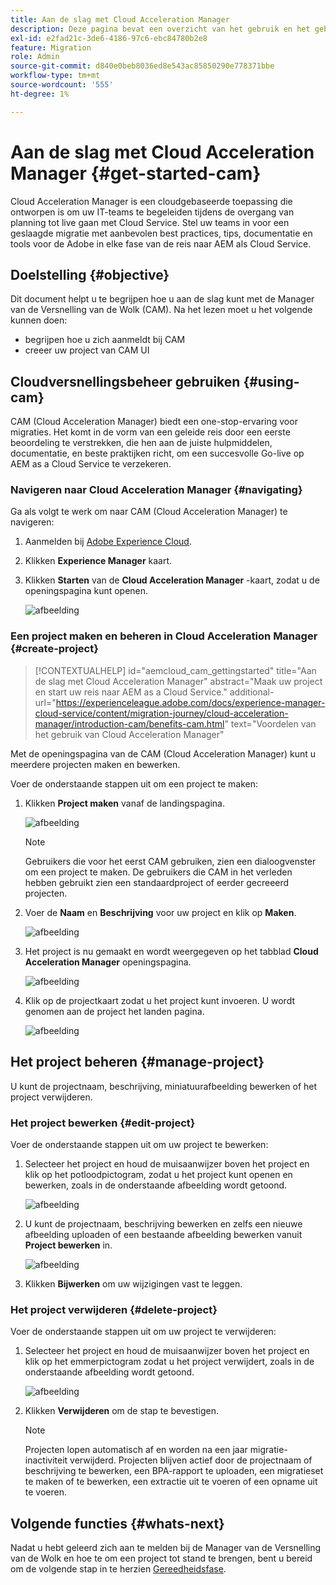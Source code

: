 ```yaml
---
title: Aan de slag met Cloud Acceleration Manager
description: Deze pagina bevat een overzicht van het gebruik en het gebruik van Cloud Acceleration Manager.
exl-id: e2fad21c-3de6-4186-97c6-ebc84780b2e8
feature: Migration
role: Admin
source-git-commit: d840e0beb8036ed8e543ac85850290e778371bbe
workflow-type: tm+mt
source-wordcount: '555'
ht-degree: 1%

---
```


# Aan de slag met Cloud Acceleration Manager {#get-started-cam}

Cloud Acceleration Manager is een cloudgebaseerde toepassing die ontworpen is om uw IT-teams te begeleiden tijdens de overgang van planning tot live gaan met Cloud Service. Stel uw teams in voor een geslaagde migratie met aanbevolen best practices, tips, documentatie en tools voor de Adobe in elke fase van de reis naar AEM als Cloud Service.

## Doelstelling {#objective}

Dit document helpt u te begrijpen hoe u aan de slag kunt met de Manager van de Versnelling van de Wolk (CAM). Na het lezen moet u het volgende kunnen doen:

* begrijpen hoe u zich aanmeldt bij CAM
* creeer uw project van CAM UI

## Cloudversnellingsbeheer gebruiken {#using-cam}

CAM (Cloud Acceleration Manager) biedt een one-stop-ervaring voor migraties. Het komt in de vorm van een geleide reis door een eerste beoordeling te verstrekken, die hen aan de juiste hulpmiddelen, documentatie, en beste praktijken richt, om een succesvolle Go-live op AEM as a Cloud Service te verzekeren.

### Navigeren naar Cloud Acceleration Manager {#navigating}

Ga als volgt te werk om naar CAM (Cloud Acceleration Manager) te navigeren:

1. Aanmelden bij [Adobe Experience Cloud](https://experience.adobe.com).

1. Klikken **Experience Manager** kaart.

1. Klikken **Starten** van de **Cloud Acceleration Manager** -kaart, zodat u de openingspagina kunt openen.

   ![afbeelding](/help/journey-migration/cloud-acceleration-manager/assets/cam-1.png)

### Een project maken en beheren in Cloud Acceleration Manager {#create-project}

>[!CONTEXTUALHELP]
>id="aemcloud_cam_gettingstarted"
>title="Aan de slag met Cloud Acceleration Manager"
>abstract="Maak uw project en start uw reis naar AEM as a Cloud Service."
>additional-url="https://experienceleague.adobe.com/docs/experience-manager-cloud-service/content/migration-journey/cloud-acceleration-manager/introduction-cam/benefits-cam.html" text="Voordelen van het gebruik van Cloud Acceleration Manager"

Met de openingspagina van de CAM (Cloud Acceleration Manager) kunt u meerdere projecten maken en bewerken.

Voer de onderstaande stappen uit om een project te maken:

1. Klikken **Project maken** vanaf de landingspagina.

   ![afbeelding](/help/journey-migration/cloud-acceleration-manager/assets/cam-2.png)

   >[!NOTE]
   >Gebruikers die voor het eerst CAM gebruiken, zien een dialoogvenster om een project te maken. De gebruikers die CAM in het verleden hebben gebruikt zien een standaardproject of eerder gecreeerd projecten.

1. Voer de **Naam** en **Beschrijving** voor uw project en klik op **Maken**.

   ![afbeelding](/help/journey-migration/cloud-acceleration-manager/assets/cam-3.png)

1. Het project is nu gemaakt en wordt weergegeven op het tabblad **Cloud Acceleration Manager** openingspagina.

   ![afbeelding](/help/journey-migration/cloud-acceleration-manager/assets/cam-landing.png)

1. Klik op de projectkaart zodat u het project kunt invoeren. U wordt genomen aan de project het landen pagina.

   ![afbeelding](/help/journey-migration/cloud-acceleration-manager/assets/cam-5.png)

## Het project beheren {#manage-project}

U kunt de projectnaam, beschrijving, miniatuurafbeelding bewerken of het project verwijderen.

### Het project bewerken {#edit-project}

Voer de onderstaande stappen uit om uw project te bewerken:

1. Selecteer het project en houd de muisaanwijzer boven het project en klik op het potloodpictogram, zodat u het project kunt openen en bewerken, zoals in de onderstaande afbeelding wordt getoond.

   ![afbeelding](/help/journey-migration/cloud-acceleration-manager/assets/cam-4.png)

1. U kunt de projectnaam, beschrijving bewerken en zelfs een nieuwe afbeelding uploaden of een bestaande afbeelding bewerken vanuit **Project bewerken** in.

   ![afbeelding](/help/journey-migration/cloud-acceleration-manager/assets/cam-edit.png)

1. Klikken **Bijwerken** om uw wijzigingen vast te leggen.

### Het project verwijderen {#delete-project}

Voer de onderstaande stappen uit om uw project te verwijderen:

1. Selecteer het project en houd de muisaanwijzer boven het project en klik op het emmerpictogram zodat u het project verwijdert, zoals in de onderstaande afbeelding wordt getoond.

   ![afbeelding](/help/journey-migration/cloud-acceleration-manager/assets/cam-4.png)

1. Klikken **Verwijderen** om de stap te bevestigen.

   >[!NOTE]
   >Projecten lopen automatisch af en worden na een jaar migratie-inactiviteit verwijderd. Projecten blijven actief door de projectnaam of beschrijving te bewerken, een BPA-rapport te uploaden, een migratieset te maken of te bewerken, een extractie uit te voeren of een opname uit te voeren.


## Volgende functies {#whats-next}

Nadat u hebt geleerd zich aan te melden bij de Manager van de Versnelling van de Wolk en hoe te om een project tot stand te brengen, bent u bereid om de volgende stap in te herzien [Gereedheidsfase](https://experienceleague.adobe.com/docs/experience-manager-cloud-service/content/migration-journey/cloud-acceleration-manager/using-cam/cam-readiness-phase.html).
